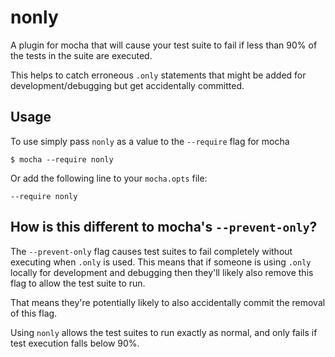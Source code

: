 # nonly

A plugin for mocha that will cause your test suite to fail if less than 90% of the tests in the suite are executed.

This helps to catch erroneous `.only` statements that might be added for development/debugging but get accidentally committed.

## Usage

To use simply pass `nonly` as a value to the `--require` flag for mocha

```
$ mocha --require nonly
```

Or add the following line to your `mocha.opts` file:

```
--require nonly
```

## How is this different to mocha's `--prevent-only`?

The `--prevent-only` flag causes test suites to fail completely without executing when `.only` is used. This means that if someone is using `.only` locally for development and debugging then they'll likely also remove this flag to allow the test suite to run.

That means they're potentially likely to also accidentally commit the removal of this flag.

Using `nonly` allows the test suites to run exactly as normal, and only fails if test execution falls below 90%.
